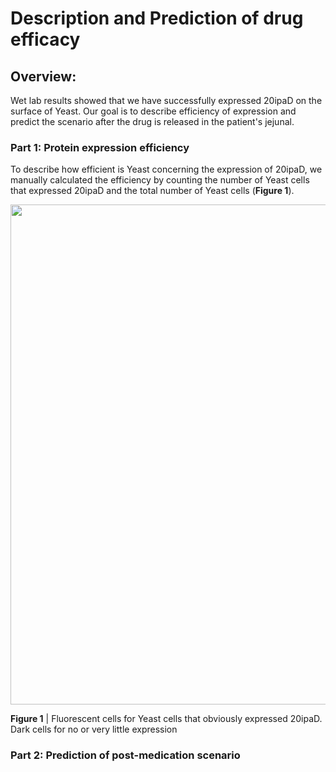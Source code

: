 # Description and Prediction of drug efficacy

## Overview:
Wet lab results showed that we have successfully expressed 20ipaD on the surface
of Yeast. Our goal is to describe
efficiency of expression and predict the scenario after the drug is released in the
patient's jejunal.

### Part 1: Protein expression efficiency
To describe how efficient is Yeast concerning the expression of 20ipaD, we manually
calculated the efficiency by counting the number of Yeast cells that expressed
20ipaD and the total number of Yeast cells (**Figure 1**).

<img src="https://static.igem.wiki/teams/4161/wiki/fig1-efficiency-expression.png" width="800"/>

**Figure 1** | Fluorescent cells for Yeast cells that obviously expressed 20ipaD.
Dark cells for no or very little expression

### Part 2: Prediction of post-medication scenario
